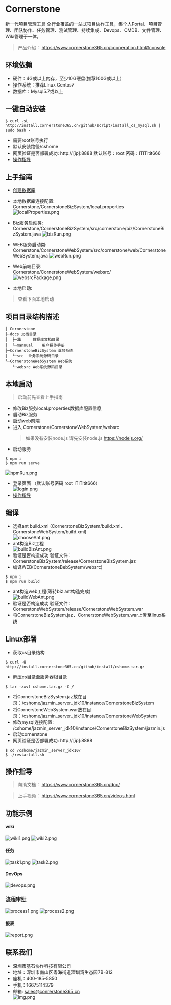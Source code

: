 # Cornerstone
新一代项目管理工具
全行业覆盖的一站式项目协作工具，集个人Portal、项目管理、团队协作、任务管理、测试管理、持续集成、Devops、CMDB、文件管理、Wiki管理于一体。
> 产品介绍：  https://www.cornerstone365.cn/cooperation.html#console

## 环境依赖
* 硬件：4G或以上内存，至少10G硬盘(推荐100G或以上）
* 操作系统：推荐Linux Centos7
* 数据库：Mysql5.7或以上

## 一键自动安装

```
$ curl -sL http://install.cornerstone365.cn/github/script/install_cs_mysql.sh | sudo bash -
```
* 需要root账号执行
* 默认安装路径/cshome
* 网页验证是否部署成功: http://[ip]:8888 默认账号：root 密码：ITITitit666
* [操作指导](#guidance)

## 上手指南

- [创建数据库](docs/db/数据库初始化手册.md)

- 本地数据库连接配置:<br>
  Cornerstone/CornerstoneBizSystem/local.properties
  ![localProperties.png](images/localProperties.png)
- Biz服务启动类:<br>
  Cornerstone/CornerstoneBizSystem/src/cornerstone/biz/CornerstoneBizSystem.java
  ![bizRun.png](images/bizRun.png)
- WEB服务启动类:<br>
  Cornerstone/CornerstoneWebSystem/src/cornerstone/web/CornerstoneWebSystem.java
  ![webRun.png](images/webRun.png)
- Web前端目录:<br>
  Cornerstone/CornerstoneWebSystem/websrc/<br>
  ![websrcPackage.png](images/websrcPackage.png)
- 本地启动:
> 查看下面本地启动
## 项目目录结构描述
```
│ Cornerstone
├─docs 文档目录
│  ├─db    	数据库文档目录
│  └─mannual    用户操作手册
├─CornerstoneBizSystem 业务系统
│  └─src  业务系统源码目录
└─CornerstoneWebSystem Web系统
   └─websrc Web系统源码目录      
```

## 本地启动
> 启动前先查看上手指南
* 修改Biz服务local.properties数据库配置信息
* 启动Biz服务
* 启动web前端
* 进入 Cornerstone/CornerstoneWebSystem/websrc 
  > 如果没有安装node.js 请先安装node.js https://nodejs.org/
* 启动服务
````
$ npm i 
$ npm run serve
````
![npmRun.png](images/npmRun.png)
* 登录页面 （默认账号密码 root ITITitit666）<br>
![login.png](images/login.png)<br>
* [操作指导](#guidance)

## 编译
* 选择ant build.xml (CornerstoneBizSystem/build.xml、 CornerstoneWebSystem/build.xml)<br>
![chooseAnt.png](images/chooseAnt.png)
* ant构造Biz工程<br>
![buildBizAnt.png](images/buildBizAnt.png)
* 验证是否构造成功 验证文件：CornerstoneBizSystem/release/CornerstoneBizSystem.jaz
* 编译WEB(CornerstoneBebSystem/websrc)
````
$ npm i
$ npm run build
````
* ant构造web工程(等待biz ant构造完成)<br>
![buildWebAnt.png](images/buildWebAnt.png)
* 验证是否构造成功 验证文件：CornerstoneWebSystem/release/CornerstoneWebSystem.war
* 将CornerstoneBizSystem.jaz、CornerstoneWebSystem.war上传至linux系统
## Linux部署
* 获取cs目录结构
````
$ curl -O http://install.cornerstone365.cn/github/install/cshome.tar.gz
````
* 解压cs目录至服务器根目录
````
$ tar -zxvf cshome.tar.gz -C /
````
* 将CornerstoneBizSystem.jaz放在目录：/cshome/jazmin_server_jdk10/instance/CornerstoneBizSystem
* 将CornerstoneWebSystem.war放在目录：/cshome/jazmin_server_jdk10/instance/CornerstoneWebSystem
* 修改mysql连接配置: /cshome/jazmin_server_jdk10/instance/CornerstoneBizSystem/jazmin.js
* 启动cornerstone
* 网页验证是否部署成功: http://[ip]:8888
````
$ cd /cshome/jazmin_server_jdk10/
$ ./restartall.sh
````
<a id="guidance"></a>
## 操作指导

> 帮助文档：  https://www.cornerstone365.cn/doc/

> 上手视频： https://www.cornerstone365.cn/videos.html

## 功能示例
#### wiki
![wiki1.png](images/wiki1.png)
![wiki2.png](images/wiki2.png)
#### 任务
![task1.png](images/task1.png)
![task2.png](images/task2.png)
#### DevOps
![devops.png](images/devops.png)
### 流程审批
![process1.png](images/process1.png)
![process2.png](images/process2.png)
#### 报表
![report.png](images/report.png)
## 联系我们
* 深圳市基石协作科技有限公司
* 地址：深圳市南山区粤海街道深圳湾生态园7B-812
* 座机：400-185-5850
* 手机：16675114379
* 邮箱: sales@conrerstone365.cn<br>
![img.png](images/wechat.png)
